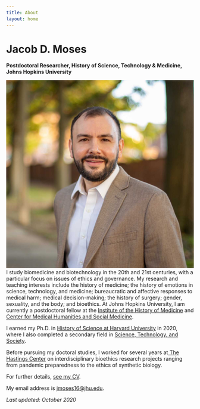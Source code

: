 ```yaml
---
title: About
layout: home
---
```

# Jacob D. Moses  
**Postdoctoral Researcher, History of Science, Technology & Medicine, Johns Hopkins University**

![Photo of Jacob Moses leading a session at a teaching and learning conference at Harvard University.][image-1]I study biomedicine and biotechnology in the 20th and 21st centuries, with a particular focus on issues of ethics and governance. My research and teaching interests include the history of medicine; the history of emotions in science, technology, and medicine; bureaucratic and affective responses to medical harm; medical decision-making; the history of surgery; gender, sexuality, and the body; and bioethics. At Johns Hopkins University, I am currently a postdoctoral fellow at the [Institute of the History of Medicine][1] and [Center for Medical Humanities and Social Medicine][2]. 

I earned my Ph.D. in [History of Science at Harvard University][3] in 2020, where I also completed a secondary field in [Science, Technology, and Society][4]. 

Before pursuing my doctoral studies, I worked for several years at[ The Hastings Center][5] on interdisciplinary bioethics research projects ranging from pandemic preparedness to the ethics of synthetic biology.

For further details, [see my CV][6].

My email address is [jmoses16@jhu.edu][7].

_Last updated: October 2020_

[1]:	https://hopkinshistoryofmedicine.org
[2]:	https://hopkinsmedicalhumanities.org
[3]:	https://histsci.fas.harvard.edu
[4]:	http://sts.hks.harvard.edu
[5]:	https://www.thehastingscenter.org
[6]:	/cv/ "Curriculum Vitae"
[7]:	mailto:jmoses16@jhu.edu

[image-1]:	/assets/img/jacob-moses-20.jpg